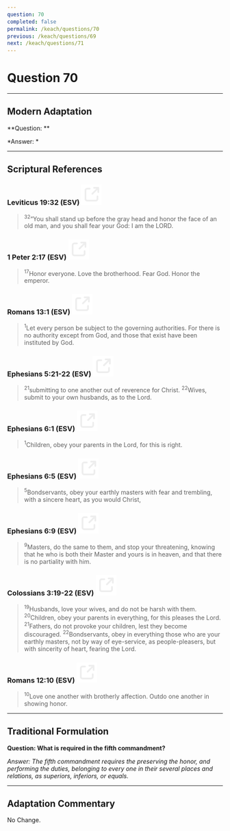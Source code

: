 ```yaml
---
question: 70
completed: false
permalink: /keach/questions/70
previous: /keach/questions/69
next: /keach/questions/71
---
```

# Question 70

---
## Modern Adaptation
**Question: **

*Answer: *

---
## Scriptural References
### Leviticus 19:32 (ESV) <a href="https://biblegateway.com/passage/?search=Leviticus+19%3A32&version=ESV"><img src="/assets/svg/link.svg"/></a>
> <sup>32</sup>“You shall stand up before the gray head and honor the face of an old man, and you shall fear your God: I am the LORD.

### 1 Peter 2:17 (ESV) <a href="https://biblegateway.com/passage/?search=1+Peter+2%3A17&version=ESV"><img src="/assets/svg/link.svg"/></a>
> <sup>17</sup>Honor everyone. Love the brotherhood. Fear God. Honor the emperor.

### Romans 13:1 (ESV) <a href="https://biblegateway.com/passage/?search=Romans+13%3A1&version=ESV"><img src="/assets/svg/link.svg"/></a>
> <sup>1</sup>Let every person be subject to the governing authorities. For there is no authority except from God, and those that exist have been instituted by God.

### Ephesians 5:21-22 (ESV) <a href="https://biblegateway.com/passage/?search=Ephesians+5%3A21-22&version=ESV"><img src="/assets/svg/link.svg"/></a>
> <sup>21</sup>submitting to one another out of reverence for Christ.
> <sup>22</sup>Wives, submit to your own husbands, as to the Lord.

### Ephesians 6:1 (ESV) <a href="https://biblegateway.com/passage/?search=Ephesians+6%3A1&version=ESV"><img src="/assets/svg/link.svg"/></a>
> <sup>1</sup>Children, obey your parents in the Lord, for this is right.

### Ephesians 6:5 (ESV) <a href="https://biblegateway.com/passage/?search=Ephesians+6%3A5&version=ESV"><img src="/assets/svg/link.svg"/></a>
> <sup>5</sup>Bondservants, obey your earthly masters with fear and trembling, with a sincere heart, as you would Christ,

### Ephesians 6:9 (ESV) <a href="https://biblegateway.com/passage/?search=Ephesians+6%3A9&version=ESV"><img src="/assets/svg/link.svg"/></a>
> <sup>9</sup>Masters, do the same to them, and stop your threatening, knowing that he who is both their Master and yours is in heaven, and that there is no partiality with him.

### Colossians 3:19-22 (ESV) <a href="https://biblegateway.com/passage/?search=Colossians+3%3A19-22&version=ESV"><img src="/assets/svg/link.svg"/></a>
> <sup>19</sup>Husbands, love your wives, and do not be harsh with them.
> <sup>20</sup>Children, obey your parents in everything, for this pleases the Lord.
> <sup>21</sup>Fathers, do not provoke your children, lest they become discouraged.
> <sup>22</sup>Bondservants, obey in everything those who are your earthly masters, not by way of eye-service, as people-pleasers, but with sincerity of heart, fearing the Lord.

### Romans 12:10 (ESV) <a href="https://biblegateway.com/passage/?search=Romans+12%3A10&version=ESV"><img src="/assets/svg/link.svg"/></a>
> <sup>10</sup>Love one another with brotherly affection. Outdo one another in showing honor.


---
## Traditional Formulation
**Question: What is required in the fifth commandment?**

*Answer: The fifth commandment requires the preserving the honor, and performing the duties, belonging to every one in their several places and relations, as superiors, inferiors, or equals.*

---
## Adaptation Commentary
No Change.